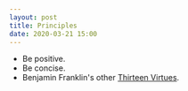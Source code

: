 ```yaml
---
layout: post
title: Principles
date: 2020-03-21 15:00
---
```


- Be positive.
- Be concise.
- Benjamin Franklin's other [Thirteen Virtues](http://www.thirteenvirtues.com/).

